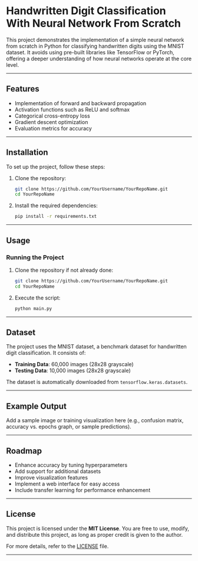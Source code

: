 # Handwritten Digit Classification With Neural Network From Scratch

This project demonstrates the implementation of a simple neural network from scratch in Python for classifying handwritten digits using the MNIST dataset. It avoids using pre-built libraries like TensorFlow or PyTorch, offering a deeper understanding of how neural networks operate at the core level.

---

## Features

- Implementation of forward and backward propagation
- Activation functions such as ReLU and softmax
- Categorical cross-entropy loss
- Gradient descent optimization
- Evaluation metrics for accuracy

---

## Installation

To set up the project, follow these steps:

1. Clone the repository:

    ```bash
    git clone https://github.com/YourUsername/YourRepoName.git
    cd YourRepoName
    ```

2. Install the required dependencies:

    ```bash
    pip install -r requirements.txt
    ```

---

## Usage

### Running the Project

1. Clone the repository if not already done:

    ```bash
    git clone https://github.com/YourUsername/YourRepoName.git
    cd YourRepoName
    ```

2. Execute the script:

    ```bash
    python main.py
    ```

---

## Dataset

The project uses the MNIST dataset, a benchmark dataset for handwritten digit classification. It consists of:

- **Training Data**: 60,000 images (28x28 grayscale)
- **Testing Data**: 10,000 images (28x28 grayscale)

The dataset is automatically downloaded from `tensorflow.keras.datasets`.

---

## Example Output

Add a sample image or training visualization here (e.g., confusion matrix, accuracy vs. epochs graph, or sample predictions).

---

## Roadmap

- Enhance accuracy by tuning hyperparameters
- Add support for additional datasets
- Improve visualization features
- Implement a web interface for easy access
- Include transfer learning for performance enhancement

---

## License

This project is licensed under the **MIT License**. You are free to use, modify, and distribute this project, as long as proper credit is given to the author.

For more details, refer to the [LICENSE](./LICENSE) file.

---
